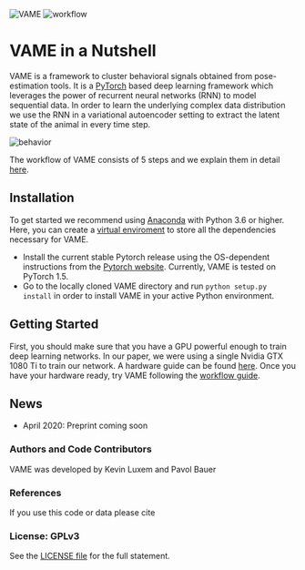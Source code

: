 ![VAME](https://github.com/LINCellularNeuroscience/VAME/blob/master/Images/VAME_Logo.png)
![workflow](https://github.com/LINCellularNeuroscience/VAME/blob/master/Images/workflow.png)

# VAME in a Nutshell
VAME is a framework to cluster behavioral signals obtained from pose-estimation tools. It is a [PyTorch](https://pytorch.org/) based deep learning framework which leverages the power of recurrent neural networks (RNN) to model sequential data. In order to learn the underlying complex data distribution we use the RNN in a variational autoencoder setting to extract the latent state of the animal in every time step. 

![behavior](https://github.com/LINCellularNeuroscience/VAME/blob/master/Images/behavior_structure_crop.gif)

The workflow of VAME consists of 5 steps and we explain them in detail [here](https://github.com/LINCellularNeuroscience/VAME/wiki/1.-VAME-Workflow).

## Installation
To get started we recommend using [Anaconda](https://www.anaconda.com/distribution/) with Python 3.6 or higher. 
Here, you can create a [virtual enviroment](https://docs.conda.io/projects/conda/en/latest/user-guide/tasks/manage-environments.html) to store all the dependencies necessary for VAME.

* Install the current stable Pytorch release using the OS-dependent instructions from the [Pytorch website](https://pytorch.org/get-started/locally/). Currently, VAME is tested on PyTorch 1.5.
* Go to the locally cloned VAME directory and run `python setup.py install` in order to install VAME in your active Python environment.

## Getting Started
First, you should make sure that you have a GPU powerful enough to train deep learning networks. In our paper, we were using a single Nvidia GTX 1080 Ti to train our network. A hardware guide can be found [here](https://timdettmers.com/2018/12/16/deep-learning-hardware-guide/). Once you have your hardware ready, try VAME following the [workflow guide](https://github.com/LINCellularNeuroscience/VAME/wiki/1.-VAME-Workflow).

## News
* April 2020: Preprint coming soon

### Authors and Code Contributors
VAME was developed by Kevin Luxem and Pavol Bauer

### References
If you use this code or data please cite

### License: GPLv3
See the [LICENSE file](../master/LICENSE) for the full statement.

